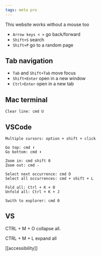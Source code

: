```yaml
---
tags: meta pro
---
```


This website works without a mouse too  

- `Arrow keys < >` go back/forward 
- `Shift+S` search
- `Shift+P` go to a random page 

## Tab navigation 
- `Tab` and `Shift+Tab` move focus 
- `Shift+Enter` open in a new window
- `Ctrl+Enter` open in a new tab

## Mac terminal

    Clear line: cmd U 

## VSCode 

    Multiple cursors: option + shift + click

    Go top: cmd ⬆️
    Go bottom: cmd ⬇️

    Zoom in: cmd shift 0 
    Zoom out: cmd - 

    Select next occurrence: cmd D
    Select all occurrences: cmd + shift + L

    Fold all: Ctrl + K + 0
    Unfold all: Ctrl + K + J

    Swith to explorer: cmd 0 


## VS 

CTRL + M + O collapse all.

CTRL + M + L expand all


[[accessibility]]
